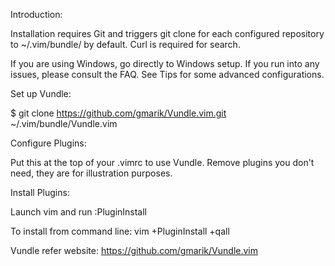 Introduction:

Installation requires Git and triggers git clone for each configured repository to ~/.vim/bundle/ by default. Curl is required for search.

If you are using Windows, go directly to Windows setup. If you run into any issues, please consult the FAQ. See Tips for some advanced configurations.

Set up Vundle:

$ git clone https://github.com/gmarik/Vundle.vim.git ~/.vim/bundle/Vundle.vim

Configure Plugins:

Put this at the top of your .vimrc to use Vundle. Remove plugins you don't need, they are for illustration purposes.


Install Plugins:

Launch vim and run :PluginInstall

To install from command line: vim +PluginInstall +qall



Vundle refer website: https://github.com/gmarik/Vundle.vim
